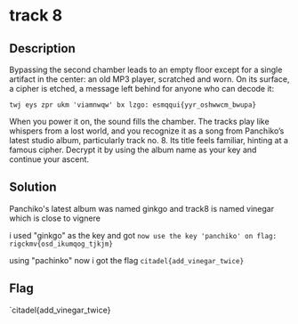 # track 8

## Description

Bypassing the second chamber leads to an empty floor except for a single artifact in the center: an old MP3 player, scratched and worn. On its surface, a cipher is etched, a message left behind for anyone who can decode it:

`twj eys zpr ukm 'viamnwqw' bx lzgo: esmqqui{yyr_oshwwcm_bwupa}`

When you power it on, the sound fills the chamber. The tracks play like whispers from a lost world, and you recognize it as a song from Panchiko’s latest studio album, particularly track no. 8. Its title feels familiar, hinting at a famous cipher. Decrypt it by using the album name as your key and continue your ascent.

## Solution

Panchiko's latest album was named ginkgo and track8 is named vinegar which is close to vignere

i used "ginkgo" as the key and got `now use the key 'panchiko' on flag: rigckmv{osd_ikumqog_tjkjm}`

using "pachinko" now i got the flag `citadel{add_vinegar_twice}`

## Flag
`citadel{add_vinegar_twice}
